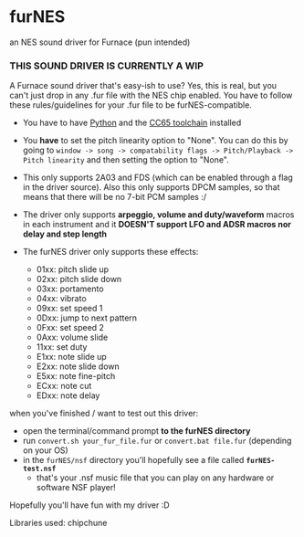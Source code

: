 # furNES
an NES sound driver for Furnace (pun intended)

### **THIS SOUND DRIVER IS CURRENTLY A WIP**

A Furnace sound driver that's easy-ish to use?
Yes, this is real, but you can't just drop in any .fur file with the NES chip enabled. You have to follow these rules/guidelines for your .fur file to be furNES-compatible.

* You have to have [Python](https://www.python.org/) and the [CC65 toolchain](https://cc65.github.io/) installed
* You **have** to set the pitch linearity option to "None". You can do this by going to `window -> song -> compatability flags -> Pitch/Playback -> Pitch linearity` and then setting the option to "None".

* This only supports 2A03 and FDS (which can be enabled through a flag in the driver source). Also this only supports DPCM samples, so that means that there will be no 7-bit PCM samples :/

* The driver only supports **arpeggio, volume and duty/waveform** macros in each instrument and it **DOESN'T support LFO and ADSR macros nor delay and step length**

* The furNES driver only supports these effects:
  * 01xx: pitch slide up
  * 02xx: pitch slide down
  * 03xx: portamento
  * 04xx: vibrato
  * 09xx: set speed 1
  * 0Dxx: jump to next pattern
  * 0Fxx: set speed 2
  * 0Axx: volume slide
  * 11xx: set duty
  * E1xx: note slide up
  * E2xx: note slide down
  * E5xx: note fine-pitch
  * ECxx: note cut
  * EDxx: note delay

when you've finished / want to test out this driver:
* open the terminal/command prompt **to the furNES directory**
* run `convert.sh your_fur_file.fur` or `convert.bat file.fur` (depending on your OS)
* in the `furNES/nsf` directory you'll hopefully see a file called **`furNES-test.nsf`**
  * that's your .nsf music file that you can play on any hardware or software NSF player!

Hopefully you'll have fun with my driver :D

Libraries used: chipchune
